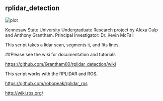 ## rplidar_detection

![plot](https://thumbs.gfycat.com/NastySparseDungenesscrab-small.gif)

Kennesaw State University Undergraduate Research project by Alexa Culp and Anthony Grantham. Principal Investigator: Dr. Kevin McFall


This script takes a lidar scan, segments it, and fits lines.



##Please see the wiki for documentation and tutorials

https://github.com/Grantham00/rplidar_detection/wiki

This script works with the RPLIDAR and ROS. 

https://github.com/robopeak/rplidar_ros

http://wiki.ros.org/


